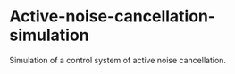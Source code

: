 # Active-noise-cancellation-simulation
Simulation of a control system of active noise cancellation.
